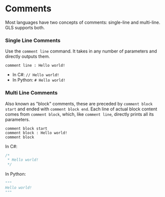 # Comments

Most languages have two concepts of comments: single-line and multi-line. GLS supports both.

### Single Line Comments

Use the `comment line` command. It takes in any number of parameters and directly outputs them.

```
comment line : Hello world!
```

* In C\#: `// Hello world!`
* In Python: `# Hello world!`

### Multi Line Comments

Also known as "block" comments, these are preceded by `comment block start` and ended with `comment block end`. Each line of actual block content comes from `comment block`, which, like `comment line`, directly prints all its parameters.

```
comment block start
comment block : Hello world!
comment block
```

In C\#:

```csharp
/*
 * Hello world!
 */
```

In Python:

```python
"""
Hello world!
"""
```



